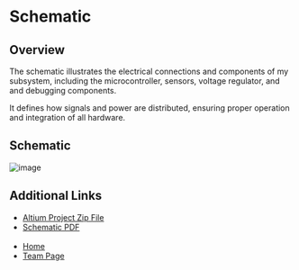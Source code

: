 # Schematic
## Overview

The schematic illustrates the electrical connections and components of my subsystem, 
including the microcontroller, sensors, voltage regulator, and and debugging components. 

It defines how signals and power are distributed, ensuring proper operation and 
integration of all hardware. 

## Schematic
![image](https://github.com/user-attachments/assets/86d9a155-5469-4661-b0b1-1be5f75d6faf)


<h2>Additional Links</h2>
<ul>
    <li><a href="https://arizonastateu-my.sharepoint.com/:u:/g/personal/jasmi157_sundevils_asu_edu/EWWkXT60KXFAiQLyM4b5qvYB96uTBGaacAUU-4yNTuHjjw?e=3tkrU9">Altium Project Zip File</a></li>
    <li><a href="https://arizonastateu-my.sharepoint.com/:b:/g/personal/jasmi157_sundevils_asu_edu/EbSi0LMKLMhEtNSlzHI4jt0BYa6dbwFzVt1dyi8fpQ5rNA?e=mZ5SgZ">Schematic PDF</a></li> <br>
    <li><a href="https://juliasmith141414.github.io/">Home</a></li>
    <li><a href="https://egr314-2025-s-301.github.io/main-page/">Team Page</a></li>
</ul>
